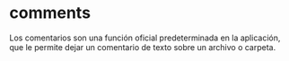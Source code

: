 # comments
Los comentarios son una función oficial predeterminada en la aplicación, que le permite dejar un comentario de texto sobre un archivo o carpeta.

